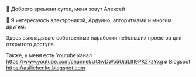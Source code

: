 👋 Доброго времени суток, меня зовут Алексей

👀 Я интересуюсь электроникой, Ардуино, алгоритмами и многим другим.

Здесь выкладываю собственные наработки небольших проектов для открытого доступа.

Также, у меня есть Youtube канал https://www.youtube.com/channel/UCIwDWo5UjdLIfl9PK27zYxg и Blogspot https://asilichenko.blogspot.com

<!---
asilichenko/asilichenko is a ✨ special ✨ repository because its `README.md` (this file) appears on your GitHub profile.
You can click the Preview link to take a look at your changes.
--->
